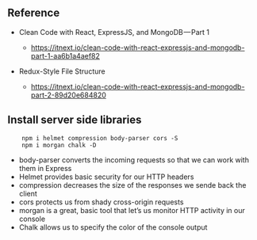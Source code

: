 ## Reference 
- Clean Code with React, ExpressJS, and MongoDB — Part 1
    - https://itnext.io/clean-code-with-react-expressjs-and-mongodb-part-1-aa6b1a4aef82

- Redux-Style File Structure
    - https://itnext.io/clean-code-with-react-expressjs-and-mongodb-part-2-89d20e684820

## Install server side libraries
```
    npm i helmet compression body-parser cors -S
    npm i morgan chalk -D
```
- body-parser converts the incoming requests so that we can work with them in Express
- Helmet provides basic security for our HTTP headers
- compression decreases the size of the responses we sende back the client
- cors protects us from shady cross-origin requests
- morgan is a great, basic tool that let’s us monitor  HTTP activity in our console
- Chalk allows us to specify the color of the console output